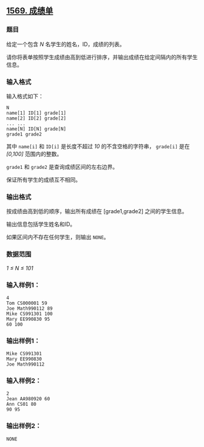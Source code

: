 ## [1569. 成绩单](https://www.acwing.com/problem/content/1571/)

### 题目

给定一个包含 *N* 名学生的姓名，ID，成绩的列表。

请你将表单按照学生成绩由高到低进行排序，并输出成绩在给定间隔内的所有学生信息。

### 输入格式

输入格式如下：

```
N
name[1] ID[1] grade[1]
name[2] ID[2] grade[2]
... ...
name[N] ID[N] grade[N]
grade1 grade2
```

其中 `name[i]` 和 `ID[i]` 是长度不超过 *10* 的不含空格的字符串， `grade[i]` 是在 *[0,100]* 范围内的整数。

`grade1` 和 `grade2` 是查询成绩区间的左右边界。

保证所有学生的成绩互不相同。

### 输出格式

按成绩由高到低的顺序，输出所有成绩在 [grade1,grade2] 之间的学生信息。

输出信息包括学生姓名和ID。

如果区间内不存在任何学生，则输出 `NONE`。

### 数据范围

*1 ≤ N ≤ 101*

### 输入样例1：

```
4
Tom CS000001 59
Joe Math990112 89
Mike CS991301 100
Mary EE990830 95
60 100
```

### 输出样例1：

```
Mike CS991301
Mary EE990830
Joe Math990112
```

### 输入样例2：

```
2
Jean AA980920 60
Ann CS01 80
90 95
```

### 输出样例2：

```
NONE
```
